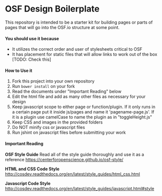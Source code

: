 # OSF Design Boilerplate
This repository is intended to be a starter kit for building pages or parts of pages that will go into the OSF.io structure at some point.

#### You should use it because
- It utilizes the correct order and user of stylesheets critical to OSF
- It has placement for static files that will allow links to work out of the box [TODO: Check this]

#### How to Use it
1. Fork this project into your own repository
2. Run ```bower install``` on your fork
3. Read the documents under "Important Reading" below
4. Edit the html file and add as many other files as necessary for your design
5. Keep javascript scope to either page or function/plugin. If it only runs in a certain page put it inside js/pages and name it 'pagename-page.js'. If it is a plugin use camelCase to name the plugin as in "toggleHeight.js"
6. Keep CSS and images in the provided folders
7. Do NOT minify css or javascript files
8. Run jshint on javascript files before submitting your work

#### Important Reading

**OSF Style Guide**
Read all of the style guide thoroughly and use it as a reference
https://centerforopenscience.github.io/osf-style/

**HTML and CSS Code Style**
http://cosdev.readthedocs.org/en/latest/style_guides/html_css.html

**Javascript Code Style**
http://cosdev.readthedocs.org/en/latest/style_guides/javascript.html#style